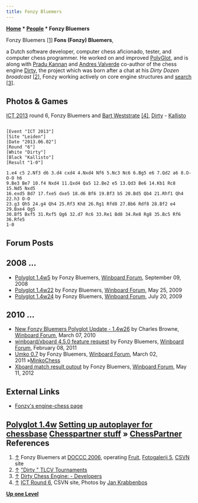 ```yaml
---
title: Fonzy Bluemers
---
```

**[Home](Home "Home") * [People](People "People") * Fonzy Bluemers**

[](File:FonzyBluemers2006.jpg) Fonzy Bluemers <a id="cite-note-1" href="#cite-ref-1">[1]</a>
**Fons (Fonzy) Bluemers**,

a Dutch software developer, computer chess aficionado, tester, and computer chess programmer. He worked on and improved [PolyGlot](PolyGlot "PolyGlot"), and is along with [Pradu Kannan](Pradu_Kannan "Pradu Kannan") and [Andres Valverde](Andres_Valverde "Andres Valverde") co-author of the chess engine [Dirty](Dirty "Dirty"), the project which was born after a chat at his *Dirty Dozen broadcast* <a id="cite-note-2" href="#cite-ref-2">[2]</a>, Fonzy working actively on core engine structures and [search](Search "Search") <a id="cite-note-3" href="#cite-ref-3">[3]</a>.

## Photos & Games

[](https://www.csvn.nl/index.php/nieuws/51-toernooien/588-ict-round-6)
[ICT 2013](ICT_2013 "ICT 2013") round 6, Fonzy Bluemers and [Bart Weststrate](Bart_Weststrate "Bart Weststrate") <a id="cite-note-4" href="#cite-ref-4">[4]</a>, [Dirty](Dirty "Dirty") - [Kallisto](Kallisto "Kallisto")

```

[Event "ICT 2013"]
[Site "Leiden"]
[Date "2013.06.02"]
[Round "6"]
[White "Dirty"]
[Black "Kallisto"]
[Result "1-0"]

1.e4 c5 2.Nf3 d6 3.d4 cxd4 4.Nxd4 Nf6 5.Nc3 Nc6 6.Bg5 e6 7.Qd2 a6 8.O-O-O h6
9.Be3 Be7 10.f4 Nxd4 11.Qxd4 Qa5 12.Be2 e5 13.Qd3 Be6 14.Kb1 Rc8 15.Nd5 Nxd5 
16.exd5 Bd7 17.fxe5 dxe5 18.d6 Bf6 19.Bf3 b5 20.Bd5 Qb4 21.Rhf1 Qh4 22.h3 O-O 
23.g3 Qh5 24.g4 Qh4 25.Rf3 Kh8 26.Rg1 Rfd8 27.Bb6 Rdf8 28.Bf2 e4 29.Bxe4 Qg5 
30.Bf5 Bxf5 31.Rxf5 Qg6 32.d7 Rc6 33.Re1 Bd8 34.Re8 Rg8 35.Bc5 Rf6 36.Rfe5 
1-0

```

## Forum Posts

## 2008 ...

- [Polyglot 1.4w5](http://www.open-aurec.com/wbforum/viewtopic.php?f=2&t=49478) by Fonzy Bluemers, [Winboard Forum](Computer_Chess_Forums "Computer Chess Forums"), September 09, 2008
- [Polyglot 1.4w22](http://www.open-aurec.com/wbforum/viewtopic.php?f=2&t=50175) by Fonzy Bluemers, [Winboard Forum](Computer_Chess_Forums "Computer Chess Forums"), May 25, 2009
- [Polyglot 1.4w24](http://www.open-aurec.com/wbforum/viewtopic.php?f=2&t=50277&p=190629#p190421) by Fonzy Bluemers, [Winboard Forum](Computer_Chess_Forums "Computer Chess Forums"), July 20, 2009

## 2010 ...

- [New Fonzy Bluemers Polyglot Update - 1.4w26](http://www.open-aurec.com/wbforum/viewtopic.php?f=2&t=50849) by Charles Browne, [Winboard Forum](Computer_Chess_Forums "Computer Chess Forums"), March 07, 2010
- [winboard/xboard 4.5.0 feature request](http://www.open-aurec.com/wbforum/viewtopic.php?f=19&t=51532) by Fonzy Bluemers, [Winboard Forum](Computer_Chess_Forums "Computer Chess Forums"), February 08, 2011
- [Umko 0.7](http://www.open-aurec.com/wbforum/viewtopic.php?f=2&t=50830) by Fonzy Bluemers, [Winboard Forum](Computer_Chess_Forums "Computer Chess Forums"), March 02, 2011 »[MinkoChess](MinkoChess "MinkoChess")
- [Xboard match result outout](http://www.open-aurec.com/wbforum/viewtopic.php?f=19&t=52375) by Fonzy Bluemers, [Winboard Forum](Computer_Chess_Forums "Computer Chess Forums"), May 11, 2012

## External Links

- [Fonzy's engine-chess page](http://www.geenvis.net/)

## [Polyglot 1.4w](http://www.geenvis.net/pg.html) [Setting up autoplayer for chessbase](http://www.geenvis.net/autoplayer/autoplayer.html) [Chesspartner stuff](http://www.geenvis.net/cplay.html) » [ChessPartner](ChessPartner "ChessPartner") References

1. <a id="cite-ref-1" href="#cite-note-1">↑</a> Fonzy Bluemers at [DOCCC 2006](DOCCC_2006 "DOCCC 2006"), operating [Fruit](Fruit "Fruit"), [Fotogalerij 5](http://www.csvn.nl/index.php?option=com_content&view=article&id=428%3Afotogalerij-5&catid=54%3Afotogalerij&Itemid=61&lang=en), [CSVN](CSVN "CSVN") site
1. <a id="cite-ref-2" href="#cite-note-2">↑</a> ["Dirty " TLCV Tournaments](http://www.geenvis.net/tlcv.html)
1. <a id="cite-ref-3" href="#cite-note-3">↑</a> [Dirty Chess Engine: - Developers](http://www.dirtychess.com/developers.php)
1. <a id="cite-ref-4" href="#cite-note-4">↑</a> [ICT Round 6](https://www.csvn.nl/index.php/nieuws/51-toernooien/588-ict-round-6), CSVN site, Photos by [Jan Krabbenbos](Jan_Krabbenbos "Jan Krabbenbos")

**[Up one Level](People "People")**

